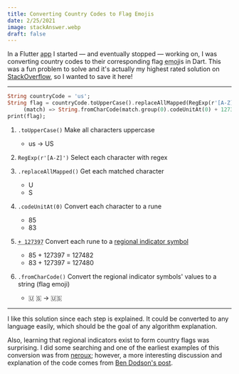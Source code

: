 ```yaml
---
title: Converting Country Codes to Flag Emojis
date: 2/25/2021
image: stackAnswer.webp
draft: false
---
```


In a Flutter <abbr title="application">app</abbr> I started — and eventually stopped — working on, I was converting country codes to their corresponding flag <abbr title="絵文字">emoji</abbr>s in Dart. This was a fun problem to solve and it's actually my highest rated solution on [StackOverflow](https://stackoverflow.com/a/63961112), so I wanted to save it here!

---

```dart
String countryCode = 'us';
String flag = countryCode.toUpperCase().replaceAllMapped(RegExp(r'[A-Z]'),
     (match) => String.fromCharCode(match.group(0).codeUnitAt(0) + 127397));
print(flag);
```

1. `.toUpperCase()` Make all characters uppercase

   - us → US

2. `RegExp(r'[A-Z]')` Select each character with regex

3. `.replaceAllMapped()` Get each matched character

   - U
   - S

4. `.codeUnitAt(0)` Convert each character to a rune

   - 85
   - 83

5. <abbr title="127397 = 127462 (🇦's HTML code) - 65 (A's rune value).">`+ 127397`</abbr> Convert each rune to a [regional indicator symbol](https://en.wikipedia.org/wiki/Regional_indicator_symbol)

   - 85 + 127397 = 127482
   - 83 + 127397 = 127480

6. `.fromCharCode()` Convert the regional indicator symbols' values to a string (flag emoji)

   - 🇺 🇸 → 🇺🇸

---

I like this solution since each step is explained. It could be converted to any language easily, which should be the goal of any algorithm explanation.

Also, learning that regional indicators exist to form country flags was surprising. I did some searching and one of the earliest examples of this conversion was from [neroux](https://medium.com/binary-passion/lets-turn-an-iso-country-code-into-a-unicode-emoji-shall-we-870c16e05aad); however, a more interesting discussion and explanation of the code comes from [Ben Dodson's post](https://bendodson.com/weblog/2016/04/26/emoji-flags-from-iso-3166-country-codes-in-swift/).
